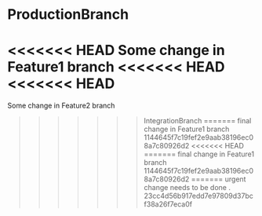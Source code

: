 # ProductionBranch
<<<<<<< HEAD
Some change in Feature1 branch
<<<<<<< HEAD
<<<<<<< HEAD
=======
Some change in Feature2 branch
>>>>>>> IntegrationBranch
=======
final change in Feature1 branch
>>>>>>> 1144645f7c19fef2e9aab38196ec08a7c80926d2
<<<<<<< HEAD
=======
final change in Feature1 branch
>>>>>>> 1144645f7c19fef2e9aab38196ec08a7c80926d2
=======
urgent change needs to be done .
>>>>>>> 23cc4d56b917edd7e97809d37bcf38a26f7eca0f
